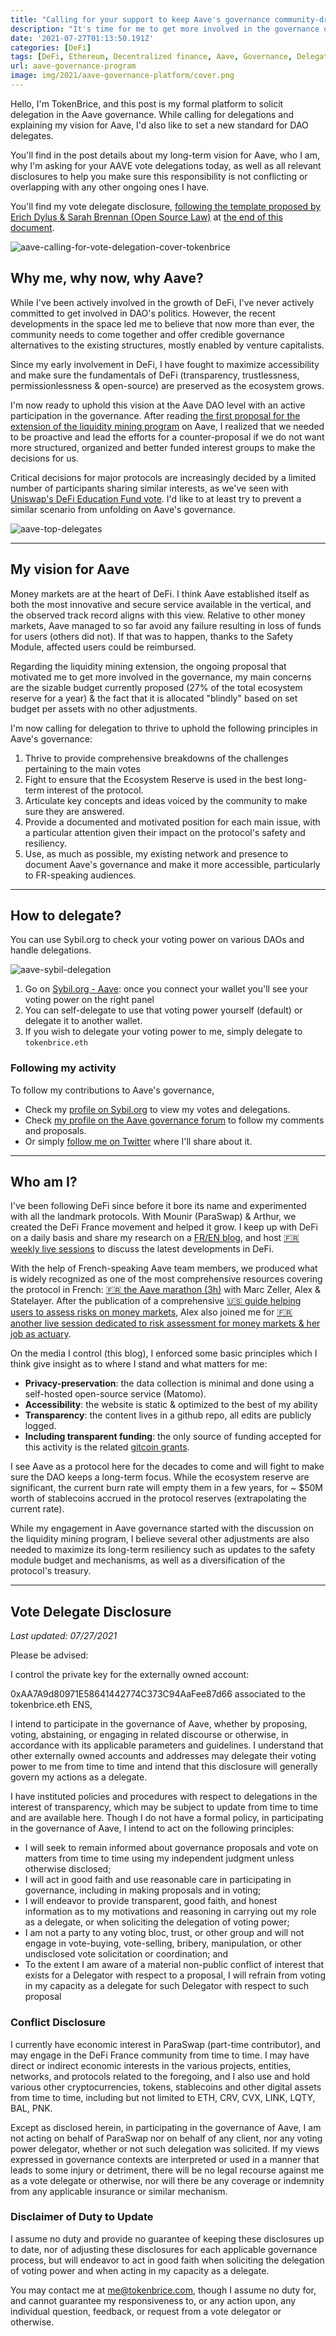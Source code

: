 ```yaml
---
title: "Calling for your support to keep Aave's governance community-driven"
description: "It's time for me to get more involved in the governance of a decentralized protocol to uphold DeFi's grassroots values: today, I'm calling for your vote delegations in Aave's governance."
date: '2021-07-27T01:13:50.191Z'
categories: [DeFi]
tags: [DeFi, Ethereum, Decentralized finance, Aave, Governance, Delegation]
url: aave-governance-program
image: img/2021/aave-governance-platform/cover.png
---
```


Hello, I'm TokenBrice, and this post is my formal platform to solicit delegation in the Aave governance. While calling for delegations and explaining my vision for Aave, I'd also like to set a new standard for DAO delegates. 

You'll find in the post details about my long-term vision for Aave, who I am, why I'm asking for your AAVE vote delegations today, as well as all relevant disclosures to help you make sure this responsibility is not conflicting or overlapping with any other ongoing ones I have.

You'll find my vote delegate disclosure, [following the template proposed by Erich Dylus & Sarah Brennan (Open Source Law)](https://github.com/ErichDylus/Open-Source-Law/blob/main/forms/legal/Vote%20Delegate%20Disclosure.md) at [the end of this document](#vote-delegate-disclosure).

![aave-calling-for-vote-delegation-cover-tokenbrice](img/2021/aave-governance-platform/cover.png)

## Why me, why now, why Aave?

While I've been actively involved in the growth of DeFi, I've never actively committed to get involved in DAO's politics. However, the recent developments in the space led me to believe that now more than ever, the community needs to come together and offer credible governance alternatives to the existing structures, mostly enabled by venture capitalists.

Since my early involvement in DeFi, I have fought to maximize accessibility and make sure the fundamentals of DeFi (transparency, trustlessness, permissionlessness & open-source) are preserved as the ecosystem grows.

I'm now ready to uphold this vision at the Aave DAO level with an active participation in the governance. After reading [the first proposal for the extension of the liquidity mining program](https://governance.aave.com/t/arc-extend-aave-liquidity-mining-rewards/4852) on Aave, I realized that we needed to be proactive and lead the efforts for a counter-proposal if we do not want more structured, organized and better funded interest groups to make the decisions for us.

Critical decisions for major protocols are increasingly decided by a limited number of participants sharing similar interests, as we've seen with [Uniswap's DeFi Education Fund vote](https://tokenbrice.xyz/content/posts/2021/defi-janus.md#uniswap-1m-uni-here-1m-uni-there). I'd like to at least try to prevent a similar scenario from unfolding on Aave's governance.

![aave-top-delegates](img/2021/aave-governance-platform/sybil-delegates.png "Most AAVE top delegates are either venture capitalists (ex: FranklinBi / Pantera Capital) or received most of their voting power thanks to a delegation from such actor, such as BlockchainHEC or CalBlockchain")

---

## My vision for Aave

Money markets are at the heart of DeFi. I think Aave established itself as both the most innovative and secure service available in the vertical, and the observed track record aligns with this view. Relative to other money markets, Aave managed to so far avoid any failure resulting in loss of funds for users (others did not). If that was to happen, thanks to the Safety Module, affected users could be reimbursed.

Regarding the liquidity mining extension, the ongoing proposal that motivated me to get more involved in the governance, my main concerns are the sizable budget currently proposed (27% of the total ecosystem reserve for a year) & the fact that it is allocated "blindly" based on set budget per assets with no other adjustments.

I'm now calling for delegation to thrive to uphold the following principles in Aave's governance:

1. Thrive to provide comprehensive breakdowns of the challenges pertaining to the main votes
2. Fight to ensure that the Ecosystem Reserve is used in the best long-term interest of the protocol.
3. Articulate key concepts and ideas voiced by the community to make sure they are answered.
4. Provide a documented and motivated position for each main issue, with a particular attention given their impact on the protocol's safety and resiliency.
5. Use, as much as possible, my existing network and presence to document Aave's governance and make it more accessible, particularly to FR-speaking audiences. 

---

## How to delegate?

You can use Sybil.org to check your voting power on various DAOs and handle delegations. 

![aave-sybil-delegation](img/2021/aave-governance-platform/aave-sybil.png)

1. Go on [Sybil.org - Aave](https://sybil.org/#/delegates/aave): once you connect your wallet you'll see your voting power on the right panel
2. You can self-delegate to use that voting power yourself (default) or delegate it to another wallet.
3. If you wish to delegate your voting power to me, simply delegate to `tokenbrice.eth` 

### Following my activity

To follow my contributions to Aave's governance, 

- Check my [profile on Sybil.org](https://sybil.org/#/delegates/aave/0xAA7A9d80971E58641442774C373C94AaFee87d66) to view my votes and delegations.
- Check [my profile on the Aave governance forum](https://governance.aave.com/u/tokenbrice/summary) to follow my comments and proposals.
- Or simply [follow me on Twitter](https://twitter.com/tokenbrice/) where I'll share about it.

---

## Who am I?

I've been following DeFi since before it bore its name and experimented with all the landmark protocols. With Mounir (ParaSwap) & Arthur, we created the DeFi France movement and helped it grow. I keep up with DeFi on a daily basis and share my research on a [FR/EN blog](http://tokenbrice.xyz/), and host [🇫🇷 weekly live sessions](https://www.twitch.tv/tokenbrice) to discuss the latest developments in DeFi.

With the help of French-speaking Aave team members, we produced what is widely recognized as one of the most comprehensive resources covering the protocol in French: [🇫🇷 the Aave marathon (3h)](https://www.youtube.com/watch?v=XSL0JbBxvRM&list=PLreQl_vxgtPh-13wNlEWui7RTioCOFweN&index=2) with Marc Zeller, Alex & Statelayer. After the publication of a comprehensive [🇺🇸 guide helping users to assess risks on money markets](https://tokenbrice.xyz/content/posts/2021/money-market-risks.md), Alex also joined me for [🇫🇷 another live session dedicated to risk assessment for money markets & her job as actuary](https://www.youtube.com/watch?v=0L9DiHOouaY&list=PLreQl_vxgtPhSZeMiTbzXAjL_U-_NnQwD&index=23).

On the media I control (this blog), I enforced some basic principles which I think give insight as to where I stand and what matters for me:

* **Privacy-preservation**: the data collection is minimal and done using a self-hosted open-source service (Matomo).
* **Accessibility**: the website is static & optimized to the best of my ability
* **Transparency**: the content lives in a github repo, all edits are publicly logged. 
* **Including transparent funding**: the only source of funding accepted for this activity is the related [gitcoin grants](https://gitcoin.co/grants/811/tokenbrice-evangelizing-defi-in-fr-en).

I see Aave as a protocol here for the decades to come and will fight to make sure the DAO keeps a long-term focus. While the ecosystem reserve are significant, the current burn rate will empty them in a few years, for ~ $50M worth of stablecoins accrued in the protocol reserves (extrapolating the current rate).

While my engagement in Aave governance started with the discussion on the liquidity mining program, I believe several other adjustments are also needed to maximize its long-term resiliency such as updates to the safety module budget and mechanisms, as well as a diversification of the protocol's treasury.

---

## Vote Delegate Disclosure

_Last updated: 07/27/2021_

Please be advised:

I control the private key for the externally owned account:

0xAA7A9d80971E58641442774C373C94AaFee87d66 associated to the tokenbrice.eth ENS,

I intend to participate in the governance of Aave, whether by proposing, voting, abstaining, or engaging in related discourse or otherwise, in accordance with its applicable parameters and guidelines. I understand that other externally owned accounts and addresses may delegate their voting power to me from time to time and intend that this disclosure will generally govern my actions as a delegate.

I have instituted policies and procedures with respect to delegations in the interest of transparency, which may be subject to update from time to time and are available here. Though I do not have a formal policy, in participating in the governance of Aave, I intend to act on the following principles:



* I will seek to remain informed about governance proposals and vote on matters from time to time using my independent judgment unless otherwise disclosed;
* I will act in good faith and use reasonable care in participating in governance, including in making proposals and in voting;
* I will endeavor to provide transparent, good faith, and honest information as to my motivations and reasoning in carrying out my role as a delegate, or when soliciting the delegation of voting power;
* I am not a party to any voting bloc, trust, or other group and will not engage in vote-buying, vote-selling, bribery, manipulation, or other undisclosed vote solicitation or coordination; and
* To the extent I am aware of a material non-public conflict of interest that exists for a Delegator with respect to a proposal, I will refrain from voting in my capacity as a delegate for such Delegator with respect to such proposal


### Conflict Disclosure

I currently have economic interest in ParaSwap (part-time contributor), and may engage in the DeFi France community from time to time. I may have direct or indirect economic interests in the various projects, entities, networks, and protocols related to the foregoing, and I also use and hold various other cryptocurrencies, tokens, stablecoins and other digital assets from time to time, including but not limited to ETH, CRV, CVX, LINK, LQTY, BAL, PNK.

Except as disclosed herein, in participating in the governance of Aave, I am not acting on behalf of ParaSwap nor on behalf of any client, nor any voting power delegator, whether or not such delegation was solicited. If my views expressed in governance contexts are interpreted or used in a manner that leads to some injury or detriment, there will be no legal recourse against me as a vote delegate or otherwise, nor will there be any coverage or indemnity from any applicable insurance or similar mechanism.


### Disclaimer of Duty to Update

I assume no duty and provide no guarantee of keeping these disclosures up to date, nor of adjusting these disclosures for each applicable governance process, but will endeavor to act in good faith when soliciting the delegation of voting power and when acting in my capacity as a delegate.

You may contact me at me@tokenbrice.com, though I assume no duty for, and cannot guarantee my responsiveness to, or any action upon, any individual question, feedback, or request from a vote delegator or otherwise.